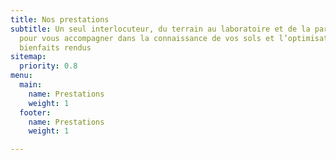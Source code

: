 ```yaml
---
title: Nos prestations
subtitle: Un seul interlocuteur, du terrain au laboratoire et de la parcelle au territoire,
  pour vous accompagner dans la connaissance de vos sols et l’optimisation de leurs
  bienfaits rendus
sitemap:
  priority: 0.8
menu:
  main:
    name: Prestations
    weight: 1
  footer:
    name: Prestations
    weight: 1

---
```

